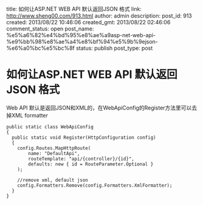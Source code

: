 title: 如何让ASP.NET WEB API 默认返回JSON 格式
link: http://www.sheng00.com/913.html
author: admin
description: 
post_id: 913
created: 2013/08/22 10:46:06
created_gmt: 2013/08/22 02:46:06
comment_status: open
post_name: %e5%a6%82%e4%bd%95%e8%ae%a9asp-net-web-api-%e9%bb%98%e8%ae%a4%e8%bf%94%e5%9b%9ejson-%e6%a0%bc%e5%bc%8f
status: publish
post_type: post

# 如何让ASP.NET WEB API 默认返回JSON 格式

Web API 默认是返回JSON和XML的，在WebApiConfig的Register方法里可以去掉XML formatter 
    
    
    public static class WebApiConfig
    {
      public static void Register(HttpConfiguration config)
      {
        config.Routes.MapHttpRoute(
            name: "DefaultApi",
            routeTemplate: "api/{controller}/{id}",
            defaults: new { id = RouteParameter.Optional }
        );
    
        //remove xml, default json
        config.Formatters.Remove(config.Formatters.XmlFormatter);
      }
    }